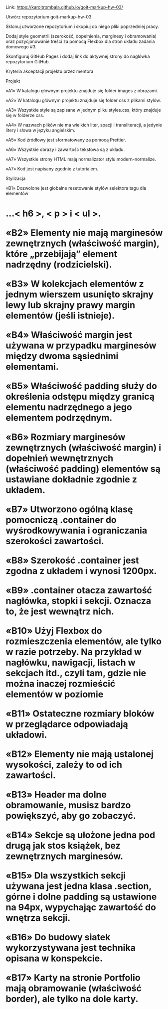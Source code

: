 Link: https://karoltrombala.github.io/goit-markup-hw-03/


Utwórz repozytorium goit-markup-hw-03.

Sklonuj utworzone repozytorium i skopiuj do niego pliki poprzedniej pracy.

Dodaj style geometrii (szerokość, dopełnienia, marginesy i obramowania) oraz pozycjonowanie treści za pomocą Flexbox dla stron układu zadania domowego #3.

Skonfiguruj GitHub Pages i dodaj link do aktywnej strony do nagłówka repozytorium GitHub.

Kryteria akceptacji projektu przez mentora

Projekt

«A1» W katalogu głównym projektu znajduje się folder images z obrazami.

«A2» W katalogu głównym projektu znajduje się folder css z plikami stylów.

«A3» Wszystkie style są zapisane w jednym pliku styles.css, który znajduje się w folderze css.

«A4» W nazwach plików nie ma wielkich liter, spacji i transliteracji, a jedynie litery i słowa w języku angielskim.

«A5» Kod źródłowy jest sformatowany za pomocą Prettier.

«A6» Wszystkie obrazy i zawartość tekstowa są z układu.

«A7» Wszystkie strony HTML mają normalizator stylu modern-normalize.

«A7» Kod jest napisany zgodnie z tutorialem.

Stylizacja

«B1» Dozwolone jest globalne resetowanie stylów selektora tagu dla elementów <h1>...< h6 >, < p > i < ul >.

«B2» Elementy nie mają marginesów zewnętrznych (właściwość margin), które „przebijają” element nadrzędny (rodzicielski).

«B3» W kolekcjach elementów z jednym wierszem usunięto skrajny lewy lub skrajny prawy margin elementów (jeśli istnieje).

«B4» Właściwość margin jest używana w przypadku marginesów między dwoma sąsiednimi elementami.

«B5» Właściwość padding służy do określenia odstępu między granicą elementu nadrzędnego a jego elementem podrzędnym.

«B6» Rozmiary marginesów zewnętrznych (właściwość margin) i dopełnień wewnętrznych (właściwość padding) elementów są ustawiane dokładnie zgodnie z układem.

«B7» Utworzono ogólną klasę pomocniczą .container do wyśrodkowywania i ograniczania szerokości zawartości.

«B8» Szerokość .container jest zgodna z układem i wynosi 1200px.

«B9» .container otacza zawartość nagłówka, stopki i sekcji. Oznacza to, że jest wewnątrz nich.

«B10» Użyj Flexbox do rozmieszczenia elementów, ale tylko w razie potrzeby. Na przykład w nagłówku, nawigacji, listach w sekcjach itd., czyli tam, gdzie nie można inaczej rozmieścić elementów w poziomie

«B11» Ostateczne rozmiary bloków w przeglądarce odpowiadają układowi.

«B12» Elementy nie mają ustalonej wysokości, zależy to od ich zawartości.

«B13» Header ma dolne obramowanie, musisz bardzo powiększyć, aby go zobaczyć.

«B14» Sekcje są ułożone jedna pod drugą jak stos książek, bez zewnętrznych marginesów.

«B15» Dla wszystkich sekcji używana jest jedna klasa .section, górne i dolne padding są ustawione na 94px, wypychając zawartość do wnętrza sekcji.

«B16» Do budowy siatek wykorzystywana jest technika opisana w konspekcie.

«B17» Karty na stronie Portfolio mają obramowanie (właściwość border), ale tylko na dole karty.